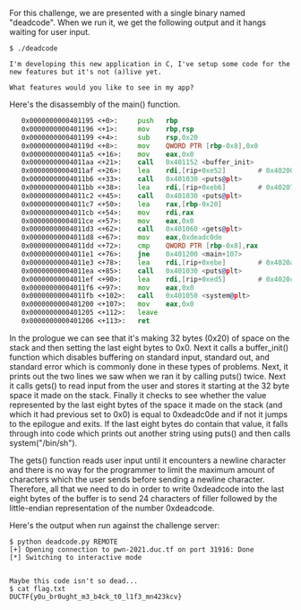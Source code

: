 For this challenge, we are presented with a single binary named "deadcode". When we run it, we get the following output and it hangs waiting for user input.

```
$ ./deadcode 

I'm developing this new application in C, I've setup some code for the new features but it's not (a)live yet.

What features would you like to see in my app?
```

Here's the disassembly of the main() function.

```asm
   0x0000000000401195 <+0>:     push   rbp
   0x0000000000401196 <+1>:     mov    rbp,rsp
   0x0000000000401199 <+4>:     sub    rsp,0x20
   0x000000000040119d <+8>:     mov    QWORD PTR [rbp-0x8],0x0
   0x00000000004011a5 <+16>:    mov    eax,0x0
   0x00000000004011aa <+21>:    call   0x401152 <buffer_init>
   0x00000000004011af <+26>:    lea    rdi,[rip+0xe52]        # 0x402008
   0x00000000004011b6 <+33>:    call   0x401030 <puts@plt>
   0x00000000004011bb <+38>:    lea    rdi,[rip+0xeb6]        # 0x402078
   0x00000000004011c2 <+45>:    call   0x401030 <puts@plt>
   0x00000000004011c7 <+50>:    lea    rax,[rbp-0x20]
   0x00000000004011cb <+54>:    mov    rdi,rax
   0x00000000004011ce <+57>:    mov    eax,0x0
   0x00000000004011d3 <+62>:    call   0x401060 <gets@plt>
   0x00000000004011d8 <+67>:    mov    eax,0xdeadc0de
   0x00000000004011dd <+72>:    cmp    QWORD PTR [rbp-0x8],rax
   0x00000000004011e1 <+76>:    jne    0x401200 <main+107>
   0x00000000004011e3 <+78>:    lea    rdi,[rip+0xebe]        # 0x4020a8
   0x00000000004011ea <+85>:    call   0x401030 <puts@plt>
   0x00000000004011ef <+90>:    lea    rdi,[rip+0xed5]        # 0x4020cb
   0x00000000004011f6 <+97>:    mov    eax,0x0
   0x00000000004011fb <+102>:   call   0x401050 <system@plt>
   0x0000000000401200 <+107>:   mov    eax,0x0
   0x0000000000401205 <+112>:   leave  
   0x0000000000401206 <+113>:   ret    
```

In the prologue we can see that it's making 32 bytes (0x20) of space on the stack and then setting the last eight bytes to 0x0. Next it calls a buffer_init() function which disables buffering on standard input, standard out, and standard error which is commonly done in these types of problems. Next, it prints out the two lines we saw when we ran it by calling puts() twice. Next it calls gets() to read input from the user and stores it starting at the 32 byte space it made on the stack. Finally it checks to see whether the value represented by the last eight bytes of the space it made on the stack (and which it had previous set to 0x0) is equal to 0xdeadc0de and if not it jumps to the epilogue and exits. If the last eight bytes do contain that value, it falls through into code which prints out another string using puts() and then calls system("/bin/sh").

The gets() function reads user input until it encounters a newline character and there is no way for the programmer to limit the maximum amount of characters which the user sends before sending a newline character. Therefore, all that we need to do in order to write 0xdeadcode into the last eight bytes of the buffer is to send 24 characters of filler followed by the little-endian representation of the number 0xdeadcode.

Here's the output when run against the challenge server:

```
$ python deadcode.py REMOTE
[+] Opening connection to pwn-2021.duc.tf on port 31916: Done
[*] Switching to interactive mode


Maybe this code isn't so dead...
$ cat flag.txt
DUCTF{y0u_br0ught_m3_b4ck_t0_l1f3_mn423kcv}
```

